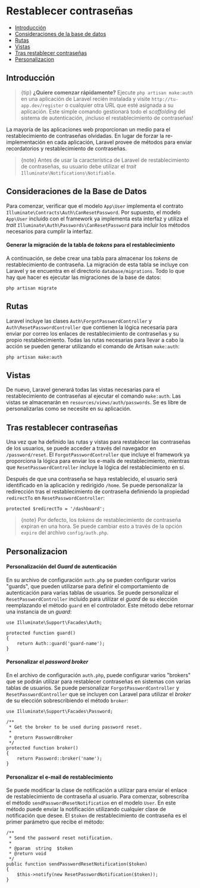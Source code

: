 # Restablecer contraseñas

- [Introducción](#introduction)
- [Consideraciones de la base de datos](#resetting-database)
- [Rutas](#resetting-routing)
- [Vistas](#resetting-views)
- [Tras restablecer contraseñas](#after-resetting-passwords)
- [Personalizacion](#password-customization)

<a name="introduction"></a>

## Introducción

> {tip} **¿Quiere comenzar rápidamente?** Ejecute `php artisan make:auth` en una aplicación de Laravel recién instalada y visite `http://tu-app.dev/register` o cualquier otra URL que esté asignada a su aplicación. Este simple comando gestionará todo el *scaffolding* del sistema de autenticación, ¡incluso el restablecimiento de contraseñas!

La mayoría de las aplicaciones web proporcionan un medio para el restablecimiento de contraseñas olvidadas. En lugar de forzar la re-implementación en cada aplicación, Laravel provee de métodos para enviar recordatorios y restablecimiento de contraseñas.

> {note} Antes de usar la característica de Laravel de restablecimiento de contraseñas, su usuario debe utilizar el *trait* `Illuminate\Notifications\Notifiable`.

<a name="resetting-database"></a>

## Consideraciones de la Base de Datos

Para comenzar, verificar que el modelo `App\User` implementa el contrato `Illuminate\Contracts\Auth\CanResetPassword`. Por supuesto, el modelo `App\User` incluido con el framework ya implementa esta interfaz y utiliza el *trait* `Illuminate\Auth\Passwords\CanResetPassword` para incluir los métodos necesarios para cumplir la interfaz.

#### Generar la migración de la tabla de *tokens* para el restablecimiento

A continuación, se debe crear una tabla para almacenar los *tokens* de restablecimiento de contraseña. La migración de esta tabla se incluye con Laravel y se encuentra en el directorio `database/migrations`. Todo lo que hay que hacer es ejecutar las migraciones de la base de datos:

    php artisan migrate
    

<a name="resetting-routing"></a>

## Rutas

Laravel incluye las clases `Auth\ForgotPasswordController` y `Auth\ResetPasswordController` que contienen la lógica necesaria para enviar por correo los enlaces de restablecimiento de contraseñas y su propio restablecimiento. Todas las rutas necesarias para llevar a cabo la acción se pueden generar utilizando el comando de Artisan `make:auth`:

    php artisan make:auth
    

<a name="resetting-views"></a>

## Vistas

De nuevo, Laravel generará todas las vistas necesarias para el restablecimiento de contraseñas al ejecutar el comando `make:auth`. Las vistas se almacenarán en `resources/views/auth/passwords`. Se es libre de personalizarlas como se necesite en su aplicación.

<a name="after-resetting-passwords"></a>

## Tras restablecer contraseñas

Una vez que ha definido las rutas y vistas para restablecer las contraseñas de los usuarios, se puede acceder a través del navegador en `/password/reset`. El `ForgotPasswordController` que incluye el framework ya proporciona la lógica para enviar los e-mails de restablecimiento, mientras que `ResetPasswordController` incluye la lógica del restablecimiento en sí.

Después de que una contraseña se haya restablecido, el usuario será identificado en la aplicación y redirigido `/home`. Se puede personalizar la redirección tras el restablecimiento de contraseña definiendo la propiedad `redirectTo` en `ResetPasswordController`:

    protected $redirectTo = '/dashboard';
    

> {note} Por defecto, los *tokens* de restablecimiento de contraseña expiran en una hora. Se puede cambiar esto a través de la opción `expire` del archivo `config/auth.php`.

<a name="password-customization"></a>

## Personalizacion

#### Personalización del *Guard* de autenticación

En su archivo de configuración `auth.php` se pueden configurar varios "guards", que pueden utilizarse para definir el comportamiento de autenticación para varias tablas de usuarios. Se puede personalizar el `ResetPasswordController` incluido para utilizar el *guard* de su elección reemplazando el método `guard` en el controlador. Este método debe retornar una instancia de un *guard*:

    use Illuminate\Support\Facades\Auth;
    
    protected function guard()
    {
        return Auth::guard('guard-name');
    }
    

#### Personalizar el *password broker*

En el archivo de configuración `auth.php`, puede configurar varios "brokers" que se podrán utilizar para restablecer contraseñas en sistemas con varias tablas de usuarios. Se puede personalizar `ForgotPasswordController` y `ResetPasswordController` que se incluyen con Laravel para utilizar el *broker* de su elección sobrescribiendo el método `broker`:

    use Illuminate\Support\Facades\Password;
    
    /**
     * Get the broker to be used during password reset.
     *
     * @return PasswordBroker
     */
    protected function broker()
    {
        return Password::broker('name');
    }
    

#### Personalizar el e-mail de restablecimiento

Se puede modificar la clase de notificación a utilizar para enviar el enlace de restablecimiento de contraseña al usuario. Para comenzar, sobrescriba el método `sendPasswordResetNotification` en el modelo `User`. En este método puede enviar la notificación utilizando cualquier clase de notificación que desee. El `$token` de restablecimiento de contraseña es el primer parámetro que recibe el método:

    /**
     * Send the password reset notification.
     *
     * @param  string  $token
     * @return void
     */
    public function sendPasswordResetNotification($token)
    {
        $this->notify(new ResetPasswordNotification($token));
    }